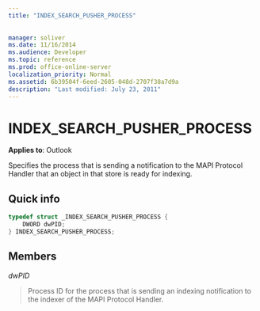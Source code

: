 ```yaml
---
title: "INDEX_SEARCH_PUSHER_PROCESS"
 
 
manager: soliver
ms.date: 11/16/2014
ms.audience: Developer
ms.topic: reference
ms.prod: office-online-server
localization_priority: Normal
ms.assetid: 6b39504f-6eed-2605-048d-2707f38a7d9a
description: "Last modified: July 23, 2011"
---
```


# INDEX_SEARCH_PUSHER_PROCESS

  
  
**Applies to**: Outlook 
  
Specifies the process that is sending a notification to the MAPI Protocol Handler that an object in that store is ready for indexing.
  
## Quick info

```cpp
typedef struct _INDEX_SEARCH_PUSHER_PROCESS {  
    DWORD dwPID;  
} INDEX_SEARCH_PUSHER_PROCESS; 
```

## Members

 *dwPID* 
  
>  Process ID for the process that is sending an indexing notification to the indexer of the MAPI Protocol Handler. 
    

